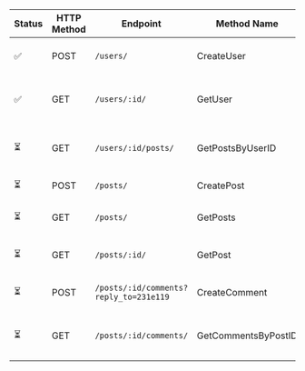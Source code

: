 | Status | HTTP Method | Endpoint | Method Name | Description |
|--------|-------------|----------|-------------|-------------|
| ✅ | POST | `/users/` | CreateUser | Создание нового пользователя |
| ✅ | GET | `/users/:id/` | GetUser | Получение информации о пользователе по ID |
| ⏳ | GET | `/users/:id/posts/` | GetPostsByUserID | Получение списка всех постов пользователя
| ⏳ | POST | `/posts/` | CreatePost | Создание нового поста |
| ⏳ | GET | `/posts/` | GetPosts | Получение списка всех постов |
| ⏳ | GET | `/posts/:id/` | GetPost | Получение информации о посте по ID |
| ⏳ | POST | `/posts/:id/comments?reply_to=231e119` | CreateComment | Создание комментария к посту |
| ⏳ | GET | `/posts/:id/comments/` | GetCommentsByPostID | Получение всех комментариев к посту |
